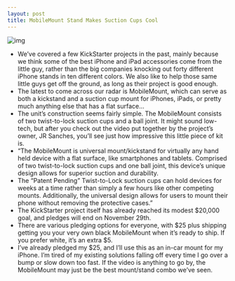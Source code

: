 ```yaml
---
layout: post
title: MobileMount Stand Makes Suction Cups Cool
---
```

![img](http://media.idownloadblog.com/wp-content/uploads/2011/10/mobilemount.jpeg)
* We’ve covered a few KickStarter projects in the past, mainly because we think some of the best iPhone and iPad accessories come from the little guy, rather than the big companies knocking out forty different iPhone stands in ten different colors. We also like to help those same little guys get off the ground, as long as their project is good enough.
* The latest to come across our radar is MobileMount, which can serve as both a kickstand and a suction cup mount for iPhones, iPads, or pretty much anything else that has a flat surface…
* The unit’s construction seems fairly simple. The MobileMount consists of two twist-to-lock suction cups and a ball joint. It might sound low-tech, but after you check out the video put together by the project’s owner, JR Sanches, you’ll see just how impressive this little piece of kit is.
* “The MobileMount is universal mount/kickstand for virtually any hand held device with a flat surface, like smartphones and tablets. Comprised of two twist-to-lock suction cups and one ball joint, this device’s unique design allows for superior suction and durability.
* The “Patent Pending” Twist-to-Lock suction cups can hold devices for weeks at a time rather than simply a few hours like other competing mounts. Additionally, the universal design allows for users to mount their phone without removing the protective cases.”
* The KickStarter project itself has already reached its modest $20,000 goal, and pledges will end on November 29th.
* There are various pledging options for everyone, with $25 plus shipping getting you your very own black MobileMount when it’s ready to ship. If you prefer white, it’s an extra $5.
* I’ve already pledged my $25, and I’ll use this as an in-car mount for my iPhone. I’m tired of my existing solutions falling off every time I go over a bump or slow down too fast. If the video is anything to go by, the MobileMount may just be the best mount/stand combo we’ve seen.

